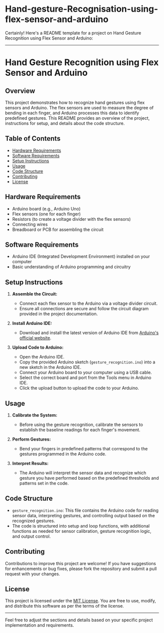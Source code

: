 # Hand-gesture-Recognisation-using-flex-sensor-and-arduino
Certainly! Here's a README template for a project on Hand Gesture Recognition using Flex Sensor and Arduino:

---

# Hand Gesture Recognition using Flex Sensor and Arduino

## Overview
This project demonstrates how to recognize hand gestures using flex sensors and Arduino. The flex sensors are used to measure the degree of bending in each finger, and Arduino processes this data to identify predefined gestures. This README provides an overview of the project, instructions for setup, and details about the code structure.

## Table of Contents
- [Hardware Requirements](#hardware-requirements)
- [Software Requirements](#software-requirements)
- [Setup Instructions](#setup-instructions)
- [Usage](#usage)
- [Code Structure](#code-structure)
- [Contributing](#contributing)
- [License](#license)

## Hardware Requirements
- Arduino board (e.g., Arduino Uno)
- Flex sensors (one for each finger)
- Resistors (to create a voltage divider with the flex sensors)
- Connecting wires
- Breadboard or PCB for assembling the circuit

## Software Requirements
- Arduino IDE (Integrated Development Environment) installed on your computer
- Basic understanding of Arduino programming and circuitry

## Setup Instructions
1. **Assemble the Circuit:**
   - Connect each flex sensor to the Arduino via a voltage divider circuit.
   - Ensure all connections are secure and follow the circuit diagram provided in the project documentation.

2. **Install Arduino IDE:**
   - Download and install the latest version of Arduino IDE from [Arduino's official website](https://www.arduino.cc/en/software).

3. **Upload Code to Arduino:**
   - Open the Arduino IDE.
   - Copy the provided Arduino sketch (`gesture_recognition.ino`) into a new sketch in the Arduino IDE.
   - Connect your Arduino board to your computer using a USB cable.
   - Select the correct board and port from the Tools menu in Arduino IDE.
   - Click the upload button to upload the code to your Arduino.

## Usage
1. **Calibrate the System:**
   - Before using the gesture recognition, calibrate the sensors to establish the baseline readings for each finger's movement.

2. **Perform Gestures:**
   - Bend your fingers in predefined patterns that correspond to the gestures programmed in the Arduino code.

3. **Interpret Results:**
   - The Arduino will interpret the sensor data and recognize which gesture you have performed based on the predefined thresholds and patterns set in the code.

## Code Structure
- `gesture_recognition.ino`: This file contains the Arduino code for reading sensor data, interpreting gestures, and controlling output based on the recognized gestures.
- The code is structured into setup and loop functions, with additional functions as needed for sensor calibration, gesture recognition logic, and output control.

## Contributing
Contributions to improve this project are welcome! If you have suggestions for enhancements or bug fixes, please fork the repository and submit a pull request with your changes.

## License
This project is licensed under the [MIT License](LICENSE). You are free to use, modify, and distribute this software as per the terms of the license.

---

Feel free to adjust the sections and details based on your specific project implementation and requirements.
